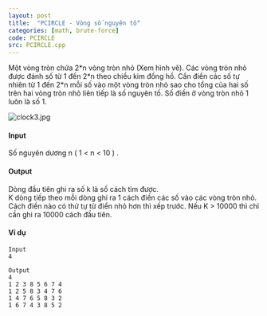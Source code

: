 ```yaml
---
layout: post
title:  "PCIRCLE - Vòng số nguyên tố"
categories: [math, brute-force]
code: PCIRCLE
src: PCIRCLE.cpp
---
```




  


Một vòng tròn chứa 2\*n vòng tròn nhỏ (Xem hình vẽ). Các vòng tròn nhỏ được đánh số từ 1 đến 2\*n theo chiều kim đồng hồ. Cần điền các số tự nhiên từ 1 đến 2\*n mỗi số vào một vòng tròn nhỏ sao cho tổng của hai số trên hai vòng tròn nhỏ liên tiếp là số nguyên tố. Số điền ở vòng tròn nhỏ 1 luôn là số 1.

![clock3.jpg](http://vn.spoj.com/content/pcircle.gif)

#### Input

Số nguyên dương n ( 1 < n < 10 ) .

#### Output

Dòng đầu tiên ghi ra số k là số cách tìm được.  
K dòng tiếp theo mỗi dòng ghi ra 1 cách điền các số vào các vòng tròn nhỏ. Cách điền nào có thứ tự từ điển nhỏ hơn thì xếp trước. Nếu K > 10000 thì chỉ cần ghi ra 10000 cách đầu tiên.

#### Ví dụ

```
Input
4

Output
4
1 2 3 8 5 6 7 4
1 2 5 8 3 4 7 6
1 4 7 6 5 8 3 2
1 6 7 4 3 8 5 2


```

<!--more-->

